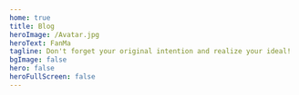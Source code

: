 ```yaml
---
home: true
title: Blog
heroImage: /Avatar.jpg
heroText: FanMa
tagline: Don't forget your original intention and realize your ideal!
bgImage: false
hero: false
heroFullScreen: false
---  
```

